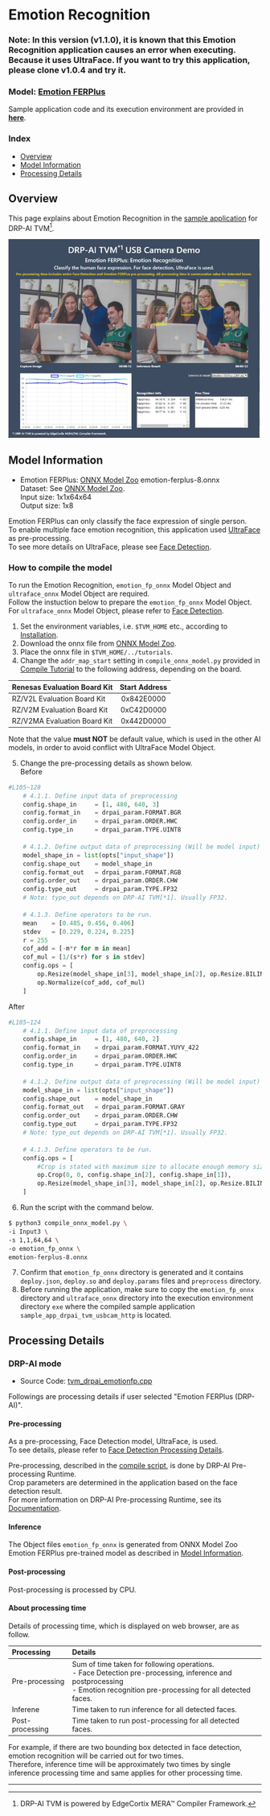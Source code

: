 # Emotion Recognition

### **Note: In this version (v1.1.0), it is known that this Emotion Recognition application causes an error when executing. Because it uses UltraFace. If you want to try this application, please clone v1.0.4 and try it.**

### Model: [Emotion FERPlus](#model-information)
Sample application code and its execution environment are provided in **[here](../../../../sample_app)**.  

### Index
- [Overview](#overview)  
- [Model Information](#model-information)  
- [Processing Details](#processing-details)  

## Overview
This page explains about Emotion Recognition in the [sample application](../../../../sample_app) for DRP-AI TVM[^1].  

<img src=./img/emotionfp.jpg width=500>  

## Model Information
- Emotion FERPlus: [ONNX Model Zoo](https://github.com/onnx/models/tree/main/vision/body_analysis/emotion_ferplus) emotion-ferplus-8.onnx  
Dataset:  See [ONNX Model Zoo](https://github.com/onnx/models/tree/main/vision/body_analysis/emotion_ferplus#dataset).  
Input size: 1x1x64x64  
Output size: 1x8  

Emotion FERPlus can only classify the face expression of single person.  
To enable multiple face emotion recognition, this application used [UltraFace](../../../docs/face_detection/ultraface/) as pre-processing.  
To see more details on UltraFace, please see [Face Detection](../../../docs/face_detection/ultraface/).


### How to compile the model
To run the Emotion Recognition, `emotion_fp_onnx` Model Object and `ultraface_onnx` Model Object are required.  
Follow the instuction below to prepare the `emotion_fp_onnx` Model Object.  
For `ultraface_onnx` Model Object, please refer to [Face Detection](../../../docs/face_detection/ultraface/).


1. Set the environment variables, i.e. `$TVM_HOME` etc., according to [Installation](../../../../../setup/).  
2. Download the onnx file from [ONNX Model Zoo](https://github.com/onnx/models/tree/main/vision/body_analysis/emotion_ferplus).  
3. Place the onnx file in `$TVM_HOME/../tutorials`.
4. Change the `addr_map_start` setting in `compile_onnx_model.py` provided in [Compile Tutorial](../../../../../tutorials) to the following address, depending on the board. 

| Renesas Evaluation Board Kit | Start Address |
|------------------------------|:-------------:|
| RZ/V2L  Evaluation Board Kit | 0x842E0000    |
| RZ/V2M  Evaluation Board Kit | 0xC42D0000    |
| RZ/V2MA Evaluation Board Kit | 0x442D0000    |
  
Note that the value **must NOT** be default value, which is used in the other AI models, in order to avoid conflict with UltraFace Model Object.  

5. Change the pre-processing details as shown below.  
Before
```py
#L105~128
    # 4.1.1. Define input data of preprocessing
    config.shape_in     = [1, 480, 640, 3]
    config.format_in    = drpai_param.FORMAT.BGR
    config.order_in     = drpai_param.ORDER.HWC
    config.type_in      = drpai_param.TYPE.UINT8
    
    # 4.1.2. Define output data of preprocessing (Will be model input)
    model_shape_in = list(opts["input_shape"])
    config.shape_out    = model_shape_in
    config.format_out   = drpai_param.FORMAT.RGB
    config.order_out    = drpai_param.ORDER.CHW
    config.type_out     = drpai_param.TYPE.FP32 
    # Note: type_out depends on DRP-AI TVM[*1]. Usually FP32.
    
    # 4.1.3. Define operators to be run.
    mean    = [0.485, 0.456, 0.406]
    stdev   = [0.229, 0.224, 0.225]
    r = 255
    cof_add = [-m*r for m in mean]
    cof_mul = [1/(s*r) for s in stdev]
    config.ops = [
        op.Resize(model_shape_in[3], model_shape_in[2], op.Resize.BILINEAR),
        op.Normalize(cof_add, cof_mul)
    ]
```
After
```py
#L105~124
    # 4.1.1. Define input data of preprocessing
    config.shape_in     = [1, 480, 640, 2]
    config.format_in    = drpai_param.FORMAT.YUYV_422
    config.order_in     = drpai_param.ORDER.HWC
    config.type_in      = drpai_param.TYPE.UINT8
    
    # 4.1.2. Define output data of preprocessing (Will be model input)
    model_shape_in = list(opts["input_shape"])
    config.shape_out    = model_shape_in
    config.format_out   = drpai_param.FORMAT.GRAY
    config.order_out    = drpai_param.ORDER.CHW
    config.type_out     = drpai_param.TYPE.FP32 
    # Note: type_out depends on DRP-AI TVM[*1]. Usually FP32.
    
    # 4.1.3. Define operators to be run.
    config.ops = [
        #Crop is stated with maximum size to allocate enough memory size.
        op.Crop(0, 0, config.shape_in[2], config.shape_in[1]),
        op.Resize(model_shape_in[3], model_shape_in[2], op.Resize.BILINEAR),
    ]
```
6. Run the script with the command below.  
```sh
$ python3 compile_onnx_model.py \
-i Input3 \
-s 1,1,64,64 \
-o emotion_fp_onnx \
emotion-ferplus-8.onnx
```
7. Confirm that `emotion_fp_onnx` directory is generated and it contains `deploy.json`, `deploy.so` and `deploy.params` files and `preprocess` directory.  
8. Before running the application, make sure to copy the `emotion_fp_onnx` directory and `ultraface_onnx` directory into the execution environment directory `exe` where the compiled sample application `sample_app_drpai_tvm_usbcam_http` is located.  


## Processing Details
### DRP-AI mode
- Source Code: [tvm_drpai_emotionfp.cpp](../../../src/recognize/emotionfp/tvm_drpai_emotionfp.cpp)  

Followings are processing details if user selected "Emotion FERPlus (DRP-AI)".  

#### Pre-processing
As a pre-processing, Face Detection model, UltraFace, is used.  
To see details, please refer to [Face Detection Processing Details](../../../docs/face_detection/ultraface/README.md#processing-details).  

Pre-processing, described in the [compile script](#how-to-compile-the-model), is done by DRP-AI Pre-processing Runtime.  
Crop parameters are determined in the application based on the face detection result.  
For more information on DRP-AI Pre-processing Runtime, see its [Documentation](../../../../../docs/PreRuntime.md).  

#### Inference
The Object files `emotion_fp_onnx` is generated from ONNX Model Zoo Emotion FERPlus pre-trained model as described in [Model Information](#model-information).  

#### Post-processing
Post-processing is processed by CPU.


#### About processing time
Details of processing time, which is displayed on web browser, are as follow.  

| Processing | Details |  
|:---|:---|  
|Pre-processing | Sum of time taken for following operations. </br>- Face Detection pre-processing, inference and postprocessing</br>- Emotion recognition pre-processing for all detected faces. |  
|Inferene | Time taken to run inference for all detected faces.|  
|Post-processing |Time taken to run post-processing for all detected faces.|  

For example, if there are two bounding box detected in face detection, emotion recognition will be carried out for two times.  
Therefore, inference time will be approximately two times by single inference processing time and same applies for other processing time.  

---
[^1]: DRP-AI TVM is powered by EdgeCortix MERA™ Compiler Framework.
